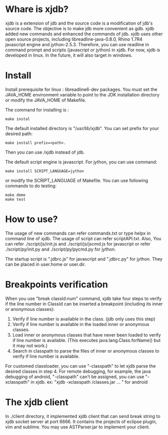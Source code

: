 Whare is xjdb?
=============
xjdb is a extension of jdb and the source code is a modification of jdb's source code. 
The objective is to make jdb more convenient as gdb. 
xjdb added new commands and enhanced the commands of jdb. 
xjdb uses other open source projects, 
including libreadline-java-0.8.0, Rhino 1.7R4 javascript engine and jython-2.5.3.
Therefore, you can use readline in command prompt and 
scripts (javascript or jython) in xjdb.
For now, xjdb is developed in linux. In the future, it will also target in windows.


Install
=============
Install prerequisite for linux : libreadline6-dev packages.
You must set the JAVA_HOME environment variable 
to point to the JDK installation directory 
or modify the JAVA_HOME of Makefile.

The command for installing is :

    make instal

The default installed directory is "/usr/lib/xjdb".
You can set prefix for your desired path: 

    make install prefix=<path>. 

Then you can use <path>/xjdb instead of jdb.

The default script engine is javascript.
For jython, you can use command: 

    make install SCRIPT_LANGUAGE=jython

or modify the SCRIPT_LANGUAGE of Makefile.
You can use following commands to do testing:

    make demo
    make test

How to use?
=============
The usage of new commands can refer commands.txt or type helpx in command line of xjdb.
The usage of script can refer scriptAPI.txt.
Also, You can refer ./script/js/init.js and ./script/js/jscmd.js for javascript 
or refer ./script/py/init.py and ./script/py/pycmd.py for jython.

The startup script is ".jdbrc.js" for javascript
and ".jdbrc.py" for jython. They can be placed in user.home or user.dir.


Breakpoints verification
=============
When you use "break classId:num" command, xjdb take four steps 
to verify if the line number in ClassId can be inserted a breakpoint 
(including its inner or anonymous classes):

1. Verify if line number is available in the class. (jdb only uses this step)
2. Verify if line number is available 
   in the loaded inner or anonymous classes.
3. Load inner or anonymous classes that have never been loaded
   to verify if line number is available.
   (This executes java.lang.Class.forName() but it may not work.)
4. Search in classpath to parse the files of inner or anonymous classes 
   to verify if line number is available.

For customed classloader, you can use "-classpath" 
to let xjdb parse the desired classes in step 4.
For remote debugging, for example, the java debugging of android, 
"-classpath" can't be assigned, you can use "-xclasspath" in xjdb.
ex:
    "xjdb -xclasspath <path>/classes.jar ... " for android


The xjdb client
=============
In ./client directory, it implemented xjdb client that can send break string to 
xjdb socket server at port 6666.
It contains the projects of eclipse plugin, vim and sublime. 
You may use ASTParser.jar to implement your client.

